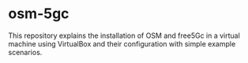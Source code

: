 # osm-5gc

This repository explains the installation of OSM and free5Gc in a virtual machine using VirtualBox and their configuration with simple example scenarios.
